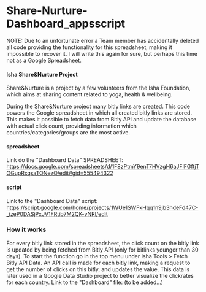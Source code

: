 # Share-Nurture-Dashboard_appsscript

NOTE: Due to an unfortunate error a Team member has accidentally deleted all code providing the functionality for this spreadsheet, making it impossible to recover it. I will write this again for sure, but perhaps this time not as a Google Spreadsheet.

#### Isha Share&Nurture Project

Share&Nurture is a project by a few volunteers from the Isha Foundation, which aims at sharing content related to yoga, health & wellbeing.

During the Share&Nurture project many bitly links are created. This code powers the Google spreadsheet in which all created bitly links are stored. This makes it possible to fetch data from Bitly API and update the database with actual click count, providing information which countries/categories/groups are the most active.

#### spreadsheet
Link do the "Dashboard Data" SPREADSHEET: https://docs.google.com/spreadsheets/d/1F8zPtmY9enT7HVzgH6aJFlFGftjTOGupRxqsaTONezQ/edit#gid=555494322

#### script
Link to the "Dashboard Data" script: https://script.google.com/home/projects/1WUe1SWFkHqq1n9jb3hdeFd47C-_izeP0DASjPxJV1FRtib7M2QK-vNRI/edit

### How it works
For every bitly link stored in the spreadsheet, the click count on the bitly link is updated by being fetched from Bitly API (only for bitlinks younger than 30 days).
To start the function go in the top menu under Isha Tools > Fetch Bitly API Data. An API call is made for each bitly link, making a request to get the number of clicks on this bitly, and updates the value.
This data is later used in a Google Data Studio project to better visualize the clickrates for each country. Link to the "Dashboard" file: (to be added...)

